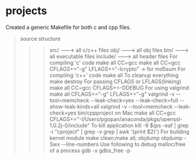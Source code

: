 #  projects
Created a generic Makefile for both c and cpp files.
>source structure
>>>	src/ 	 ---> all c/c++ files
>>>  obj/ 	 ---> all obj files
>>>  bin/	 ---> all executable files
>>>  include/ ---> all header files
For compiling 'c' code
>>>    make all CC=gcc
>>>    make all CC=gcc CFLAGS+="-g" LFLAGS+="-lcrypto" -> for md5sum
For compiling 'c++' code
>>>    make all
To cleanup everything
>>>make destroy 
For passing CFLAGS or LFLAGS(linking)
>>>make all CC=gcc CFLAGS+=-DDEBUG
For using valgrind
>>>make all CFLAGS+="-g" LFLAGS+="-g"
>>>valgrind -v --tool=memcheck --leak-check=yes --leak-check=full --show-leak-kinds=all 
>>>valgrind -v --tool=memcheck --leak-check=yes bin/cppproject
on Mac
>>>make all CC=gcc CFLAGS+="-I/Users/pgopan/anaconda/pkgs/openssl-1.0.2j-0/include"
To kill application
>>>kill -9 $(ps -eaf | grep -i "cproject" | grep -v grep | awk '{print $2}')
For building kernel module
>>>make clean;make all;
objdump
>>>objdump -Swx --line-numbers <object>
Use following to debug malloc/free of a process
>>>gdb -x gdbs_free -p <pid>
